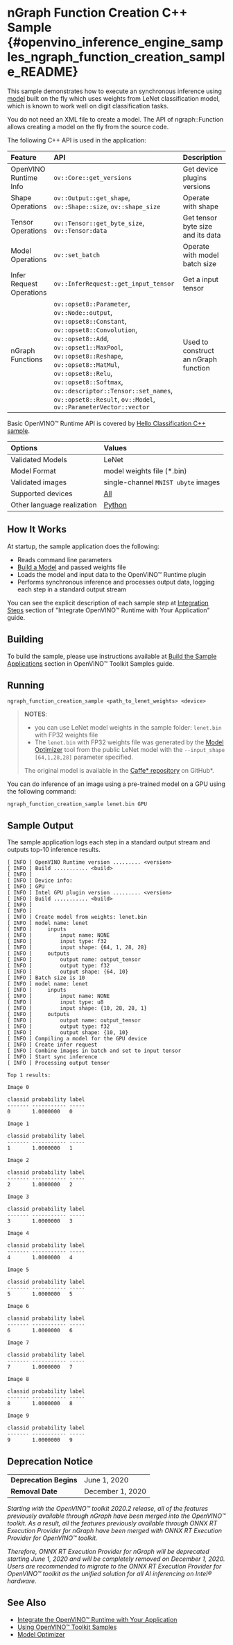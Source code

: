 # nGraph Function Creation C++ Sample {#openvino_inference_engine_samples_ngraph_function_creation_sample_README}

This sample demonstrates how to execute an synchronous inference using [model](../../../docs/OV_Runtime_UG/model_representation.md) built on the fly which uses weights from LeNet classification model, which is known to work well on digit classification tasks.

You do not need an XML file to create a model. The API of ngraph::Function allows creating a model on the fly from the source code.

The following C++ API is used in the application:

| Feature | API | Description |
| :--- | :--- | :--- |
| OpenVINO Runtime Info | `ov::Core::get_versions` | Get device plugins versions |
| Shape Operations | `ov::Output::get_shape`, `ov::Shape::size`, `ov::shape_size`| Operate with shape |
| Tensor Operations | `ov::Tensor::get_byte_size`, `ov::Tensor:data` | Get tensor byte size and its data |
| Model Operations | `ov::set_batch` | Operate with model batch size |
| Infer Request Operations | `ov::InferRequest::get_input_tensor` | Get a input tensor |
| nGraph Functions | `ov::opset8::Parameter`, `ov::Node::output`, `ov::opset8::Constant`, `ov::opset8::Convolution`, `ov::opset8::Add`, `ov::opset1::MaxPool`, `ov::opset8::Reshape`, `ov::opset8::MatMul`, `ov::opset8::Relu`, `ov::opset8::Softmax`, `ov::descriptor::Tensor::set_names`, `ov::opset8::Result`, `ov::Model`, `ov::ParameterVector::vector` | Used to construct an nGraph function |

Basic OpenVINO™ Runtime API is covered by [Hello Classification C++ sample](../hello_classification/README.md).

| Options | Values |
| :--- | :--- |
| Validated Models | LeNet |
| Model Format | model weights file (\*.bin) |
| Validated images | single-channel `MNIST ubyte` images |
| Supported devices | [All](../../../docs/OV_Runtime_UG/supported_plugins/Supported_Devices.md) |
| Other language realization | [Python](../../../samples/python/ngraph_function_creation_sample/README.md) |

## How It Works

At startup, the sample application does the following:
- Reads command line parameters
- [Build a Model](../../../docs/OV_Runtime_UG/model_representation.md) and passed weights file
- Loads the model and input data to the OpenVINO™ Runtime plugin
- Performs synchronous inference and processes output data, logging each step in a standard output stream

You can see the explicit description of each sample step at [Integration Steps](../../../docs/OV_Runtime_UG/integrate_with_customer_application.md) section of "Integrate OpenVINO™ Runtime with Your Application" guide.

## Building

To build the sample, please use instructions available at [Build the Sample Applications](../../../docs/OV_Runtime_UG/Samples_Overview.md) section in OpenVINO™ Toolkit Samples guide.

## Running

```
ngraph_function_creation_sample <path_to_lenet_weights> <device>
```

> **NOTES**:
>
> - you can use LeNet model weights in the sample folder: `lenet.bin` with FP32 weights file
> - The `lenet.bin` with FP32 weights file was generated by the [Model Optimizer](../../../docs/MO_DG/Deep_Learning_Model_Optimizer_DevGuide.md) tool from the public LeNet model with the `--input_shape [64,1,28,28]` parameter specified.
>
> The original model is available in the [Caffe* repository](https://github.com/BVLC/caffe/tree/master/examples/mnist) on GitHub\*.


You can do inference of an image using a pre-trained model on a GPU using the following command:

```
ngraph_function_creation_sample lenet.bin GPU
```

## Sample Output

The sample application logs each step in a standard output stream and outputs top-10 inference results.

```
[ INFO ] OpenVINO Runtime version ......... <version>
[ INFO ] Build ........... <build>
[ INFO ]
[ INFO ] Device info:
[ INFO ] GPU
[ INFO ] Intel GPU plugin version ......... <version>
[ INFO ] Build ........... <build>
[ INFO ]
[ INFO ]
[ INFO ] Create model from weights: lenet.bin
[ INFO ] model name: lenet
[ INFO ]     inputs
[ INFO ]         input name: NONE
[ INFO ]         input type: f32
[ INFO ]         input shape: {64, 1, 28, 28}
[ INFO ]     outputs
[ INFO ]         output name: output_tensor
[ INFO ]         output type: f32
[ INFO ]         output shape: {64, 10}
[ INFO ] Batch size is 10
[ INFO ] model name: lenet
[ INFO ]     inputs
[ INFO ]         input name: NONE
[ INFO ]         input type: u8
[ INFO ]         input shape: {10, 28, 28, 1}
[ INFO ]     outputs
[ INFO ]         output name: output_tensor
[ INFO ]         output type: f32
[ INFO ]         output shape: {10, 10}
[ INFO ] Compiling a model for the GPU device
[ INFO ] Create infer request
[ INFO ] Combine images in batch and set to input tensor
[ INFO ] Start sync inference
[ INFO ] Processing output tensor

Top 1 results:

Image 0

classid probability label
------- ----------- -----
0       1.0000000   0

Image 1

classid probability label
------- ----------- -----
1       1.0000000   1

Image 2

classid probability label
------- ----------- -----
2       1.0000000   2

Image 3

classid probability label
------- ----------- -----
3       1.0000000   3

Image 4

classid probability label
------- ----------- -----
4       1.0000000   4

Image 5

classid probability label
------- ----------- -----
5       1.0000000   5

Image 6

classid probability label
------- ----------- -----
6       1.0000000   6

Image 7

classid probability label
------- ----------- -----
7       1.0000000   7

Image 8

classid probability label
------- ----------- -----
8       1.0000000   8

Image 9

classid probability label
------- ----------- -----
9       1.0000000   9

```

## Deprecation Notice

<table>
  <tr>
    <td><strong>Deprecation Begins</strong></td>
    <td>June 1, 2020</td>
  </tr>
  <tr>
    <td><strong>Removal Date</strong></td>
    <td>December 1, 2020</td>
  </tr>
</table>

*Starting with the OpenVINO™ toolkit 2020.2 release, all of the features previously available through nGraph have been merged into the OpenVINO™ toolkit. As a result, all the features previously available through ONNX RT Execution Provider for nGraph have been merged with ONNX RT Execution Provider for OpenVINO™ toolkit.*

*Therefore, ONNX RT Execution Provider for nGraph will be deprecated starting June 1, 2020 and will be completely removed on December 1, 2020. Users are recommended to migrate to the ONNX RT Execution Provider for OpenVINO™ toolkit as the unified solution for all AI inferencing on Intel® hardware.*

## See Also

- [Integrate the OpenVINO™ Runtime with Your Application](../../../docs/OV_Runtime_UG/integrate_with_customer_application.md)
- [Using OpenVINO™ Toolkit Samples](../../../docs/OV_Runtime_UG/Samples_Overview.md)
- [Model Optimizer](../../../docs/MO_DG/Deep_Learning_Model_Optimizer_DevGuide.md)
